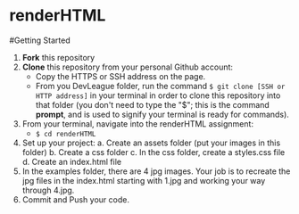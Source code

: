 # renderHTML

#Getting Started
1. **Fork** this repository
2. **Clone** this repository from your personal Github account:
    - Copy the HTTPS or SSH address on the page.
    - From you DevLeague folder, run the command `$ git clone [SSH or HTTP address]` in your terminal in order to clone this repository into that folder 
      (you don't need to type the "$"; this is the command __prompt__, and is used to signify your terminal is ready for commands).
3. From your terminal, navigate into the renderHTML assignment:
    - `$ cd renderHTML`
4.  Set up your project:
    a.  Create an assets folder (put your images in this folder)
    b.  Create a css folder
    c.  In the css folder, create a styles.css file
    d.  Create an index.html file
5.  In the examples folder, there are 4 jpg images.  Your job is to recreate the jpg files in the index.html starting with 1.jpg and working your way through 4.jpg.
6.  Commit and Push your code.  

